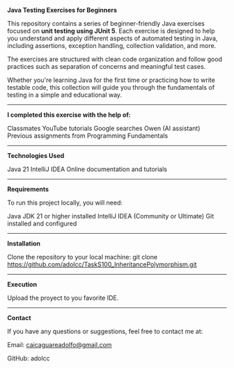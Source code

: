 **Java Testing Exercises for Beginners**

This repository contains a series of beginner-friendly Java exercises focused on **unit testing using JUnit 5**. Each exercise is designed to help you understand and apply different aspects of automated testing in Java, including assertions, exception handling, collection validation, and more.

The exercises are structured with clean code organization and follow good practices such as separation of concerns and meaningful test cases.

Whether you're learning Java for the first time or practicing how to write testable code, this collection will guide you through the fundamentals of testing in a simple and educational way.

---

**I completed this exercise with the help of:**

Classmates YouTube tutorials Google searches Owen (AI assistant) Previous assignments from Programming Fundamentals

---

**Technologies Used**

Java 21 IntelliJ IDEA Online documentation and tutorials

---

**Requirements**

To run this project locally, you will need:

Java JDK 21 or higher installed IntelliJ IDEA (Community or Ultimate) Git installed and configured

---

**Installation**

Clone the repository to your local machine: git clone https://github.com/adolcc/TaskS100_InheritancePolymorphism.git

---

**Execution**

Upload the proyect to you favorite IDE.

---

**Contact**

If you have any questions or suggestions, feel free to contact me at:

Email: caicaguareadolfo@gmail.com

GitHub: adolcc

